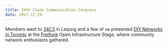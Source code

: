 ```yaml
---
title: 34th Chaos Communication Congress
date: 2017-12-29
---
```

Members went to [34C3](https://events.ccc.de/congress/2017/wiki) in Leipzig and a few of us presented [DIY Networks in Toronto](https://media.freifunk.net/v/diy-networks-in-toronto) at the [Freifunk](https://freifunk.net) Open Infrastructure Stage, where community network enthusiasts gathered.
